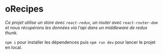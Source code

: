 # oRecipes

_Ce projet utilise un store avec `react-redux`, un router avec `react-router-dom` et nous récupérons les données via l'api dans un middleware de redux thunk._

`npm i` pour installer les dépendences puis `npm run dev` pour lancer le projet en local.

